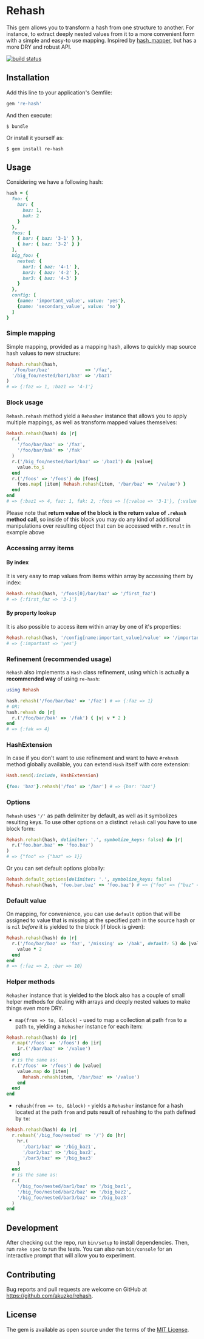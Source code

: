 # Rehash

This gem allows you to transform a hash from one structure to another. For instance,
to extract deeply nested values from it to a more convenient form with a simple and
easy-to use mapping. Inspired by [hash_mapper](https://github.com/ismasan/hash_mapper),
but has a more DRY and robust API.

[![build status](https://secure.travis-ci.org/akuzko/rehash.png)](http://travis-ci.org/akuzko/rehash)

## Installation

Add this line to your application's Gemfile:

```ruby
gem 're-hash'
```

And then execute:

    $ bundle

Or install it yourself as:

    $ gem install re-hash

## Usage

Considering we have a following hash:

```rb
hash = {
  foo: {
    bar: {
      baz: 1,
      bak: 2
    }
  },
  foos: [
    { bar: { baz: '3-1' } },
    { bar: { baz: '3-2' } }
  ],
  big_foo: {
    nested: {
      bar1: { baz: '4-1' },
      bar2: { baz: '4-2' },
      bar3: { baz: '4-3' }
    }
  },
  config: [
    {name: 'important_value', value: 'yes'},
    {name: 'secondary_value', value: 'no'}
  ]
}
```

### Simple mapping

Simple mapping, provided as a mapping hash, allows to quickly map source hash
values to new structure:

```rb
Rehash.rehash(hash,
  '/foo/bar/baz'             => '/faz',
  '/big_foo/nested/bar1/baz' => '/baz1'
)
# => {:faz => 1, :baz1 => '4-1'}
```

### Block usage

`Rehash.rehash` method yield a `Rehasher` instance that allows you to apply multiple
mappings, as well as transform mapped values themselves:

```rb
Rehash.rehash(hash) do |r|
  r.(
    '/foo/bar/baz' => '/faz',
    '/foo/bar/bak' => '/fak'
  )
  r.('/big_foo/nested/bar1/baz' => '/baz1') do |value|
    value.to_i
  end
  r.('/foos' => '/foos') do |foos|
    foos.map{ |item| Rehash.rehash(item, '/bar/baz' => '/value') }
  end
end
# => {:baz1 => 4, faz: 1, fak: 2, :foos => [{:value => '3-1'}, {:value => '3-2'}]}
```

Please note that **return value of the block is the return value of `.rehash` method call**,
so inside of this block you may do any kind of additional manipulations over resulting
object that can be accessed with `r.result` in example above

### Accessing array items

#### By index

It is very easy to map values from items within array by accessing them by index:

```rb
Rehash.rehash(hash, '/foos[0]/bar/baz' => '/first_faz')
# => {:first_faz => '3-1'}
```

#### By property lookup

It is also possible to access item within array by one of it's properties:

```rb
Rehash.rehash(hash, '/config[name:important_value]/value' => '/important')
# => {:important => 'yes'}
```

### Refinement (recommended usage)

`Rehash` also implements a `Hash` class refinement, using which is actually
**a recommended way** of using `re-hash`:

```rb
using Rehash

hash.rehash('/foo/bar/baz' => '/faz') # => {:faz => 1}
# OR:
hash.rehash do |r|
  r.('/foo/bar/bak' => '/fak') { |v| v * 2 }
end
# => {:fak => 4}
```

### HashExtension

In case if you don't want to use refinement and want to have `#rehash` method
globally available, you can extend `Hash` itself with core extension:

```rb
Hash.send(:include, HashExtension)

{foo: 'baz'}.rehash('/foo' => '/bar') # => {bar: 'baz'}
```

### Options

`Rehash` uses `'/'` as path delimiter by default, as well as it symbolizes resulting
keys. To use other options on a distinct `rehash` call you have to use block form:

```rb
Rehash.rehash(hash, delimiter: '.', symbolize_keys: false) do |r|
  r.('foo.bar.baz' => 'foo.baz')
)
# => {"foo" => {"baz" => 1}}
```

Or you can set default options globally:

```rb
Rehash.default_options(delimiter: '.', symbolize_keys: false)
Rehash.rehash(hash, 'foo.bar.baz' => 'foo.baz') # => {"foo" => {"baz" => 1}}
```

### Default value

On mapping, for convenience, you can use `default` option that will be assigned
to value that is missing at the specified path in the source hash or is `nil`
*before* it is yielded to the block (if block is given):

```rb
Rehash.rehash(hash) do |r|
  r.('/foo/bar/baz' => 'faz', '/missing' => '/bak', default: 5) do |value|
    value * 2
  end
end
# => {:faz => 2, :bar => 10}
```

### Helper methods

`Rehasher` instance that is yielded to the block also has a couple of small helper
methods for dealing with arrays and deeply nested values to make things even more DRY.

- `map(from => to, &block)` - used to map a collection at path `from` to a path `to`,
  yielding a `Rehasher` instance for each item:

```rb
Rehash.rehash(hash) do |r|
  r.map('/foos' => '/foos') do |ir|
    ir.('/bar/baz' => '/value')
  end
  # is the same as:
  r.('/foos' => '/foos') do |value|
    value.map do |item|
      Rehash.rehash(item, '/bar/baz' => '/value')
    end
  end
end
```

- `rehash(from => to, &block)` - yields a `Rehasher` instance for a hash located at
  the path `from` and puts result of rehashing to the path defined by `to`:

```rb
Rehash.rehash(hash) do |r|
  r.rehash('/big_foo/nested' => '/') do |hr|
    hr.(
      '/bar1/baz' => '/big_baz1',
      '/bar2/baz' => '/big_baz2',
      '/bar3/baz' => '/big_baz3'
    )
  end
  # is the same as:
  r.(
    '/big_foo/nested/bar1/baz' => '/big_baz1',
    '/big_foo/nested/bar2/baz' => '/big_baz2',
    '/big_foo/nested/bar3/baz' => '/big_baz3'
  )
end
```

## Development

After checking out the repo, run `bin/setup` to install dependencies. Then, run `rake spec`
to run the tests. You can also run `bin/console` for an interactive prompt that will allow
you to experiment.

## Contributing

Bug reports and pull requests are welcome on GitHub at https://github.com/akuzko/rehash.

## License

The gem is available as open source under the terms of the [MIT License](http://opensource.org/licenses/MIT).

